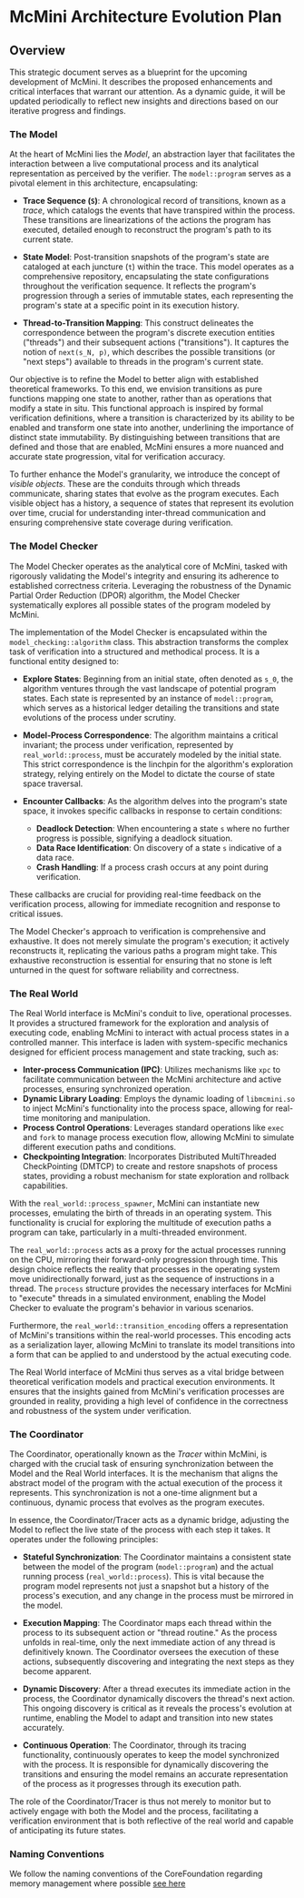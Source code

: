 # McMini Architecture Evolution Plan

## Overview

This strategic document serves as a blueprint for the upcoming development of McMini. It describes the proposed enhancements and critical interfaces that warrant our attention. As a dynamic guide, it will be updated periodically to reflect new insights and directions based on our iterative progress and findings.

### The Model

At the heart of McMini lies the _Model_, an abstraction layer that facilitates the interaction between a live computational process and its analytical representation as perceived by the verifier. The `model::program` serves as a pivotal element in this architecture, encapsulating:

- **Trace Sequence (`S`)**: A chronological record of transitions, known as a _trace_, which catalogs the events that have transpired within the process. These transitions are linearizations of the actions the program has executed, detailed enough to reconstruct the program's path to its current state.

- **State Model**: Post-transition snapshots of the program's state are cataloged at each juncture (`t`) within the trace. This model operates as a comprehensive repository, encapsulating the state configurations throughout the verification sequence. It reflects the program's progression through a series of immutable states, each representing the program's state at a specific point in its execution history.

- **Thread-to-Transition Mapping**: This construct delineates the correspondence between the program's discrete execution entities ("threads") and their subsequent actions ("transitions"). It captures the notion of `next(s_N, p)`, which describes the possible transitions (or "next steps") available to threads in the program's current state.

Our objective is to refine the Model to better align with established theoretical frameworks. To this end, we envision transitions as pure functions mapping one state to another, rather than as operations that modify a state in situ. This functional approach is inspired by formal verification definitions, where a transition is characterized by its ability to be enabled and transform one state into another, underlining the importance of distinct state immutability. By distinguishing between transitions that are defined and those that are enabled, McMini ensures a more nuanced and accurate state progression, vital for verification accuracy.

To further enhance the Model's granularity, we introduce the concept of _visible objects_. These are the conduits through which threads communicate, sharing states that evolve as the program executes. Each visible object has a history, a sequence of states that represent its evolution over time, crucial for understanding inter-thread communication and ensuring comprehensive state coverage during verification.

### The Model Checker

The Model Checker operates as the analytical core of McMini, tasked with rigorously validating the Model's integrity and ensuring its adherence to established correctness criteria. Leveraging the robustness of the Dynamic Partial Order Reduction (DPOR) algorithm, the Model Checker systematically explores all possible states of the program modeled by McMini.

The implementation of the Model Checker is encapsulated within the `model_checking::algorithm` class. This abstraction transforms the complex task of verification into a structured and methodical process. It is a functional entity designed to:

- **Explore States**: Beginning from an initial state, often denoted as `s_0`, the algorithm ventures through the vast landscape of potential program states. Each state is represented by an instance of `model::program`, which serves as a historical ledger detailing the transitions and state evolutions of the process under scrutiny.

- **Model-Process Correspondence**: The algorithm maintains a critical invariant; the process under verification, represented by `real_world::process`, must be accurately modeled by the initial state. This strict correspondence is the linchpin for the algorithm's exploration strategy, relying entirely on the Model to dictate the course of state space traversal.

- **Encounter Callbacks**: As the algorithm delves into the program's state space, it invokes specific callbacks in response to certain conditions:
  - **Deadlock Detection**: When encountering a state `s` where no further progress is possible, signifying a deadlock situation.
  - **Data Race Identification**: On discovery of a state `s` indicative of a data race.
  - **Crash Handling**: If a process crash occurs at any point during verification.

These callbacks are crucial for providing real-time feedback on the verification process, allowing for immediate recognition and response to critical issues.

The Model Checker's approach to verification is comprehensive and exhaustive. It does not merely simulate the program's execution; it actively reconstructs it, replicating the various paths a program might take. This exhaustive reconstruction is essential for ensuring that no stone is left unturned in the quest for software reliability and correctness.

### The Real World

The Real World interface is McMini's conduit to live, operational processes. It provides a structured framework for the exploration and analysis of executing code, enabling McMini to interact with actual process states in a controlled manner. This interface is laden with system-specific mechanics designed for efficient process management and state tracking, such as:

- **Inter-process Communication (IPC)**: Utilizes mechanisms like `xpc` to facilitate communication between the McMini architecture and active processes, ensuring synchronized operation.
- **Dynamic Library Loading**: Employs the dynamic loading of `libmcmini.so` to inject McMini's functionality into the process space, allowing for real-time monitoring and manipulation.
- **Process Control Operations**: Leverages standard operations like `exec` and `fork` to manage process execution flow, allowing McMini to simulate different execution paths and conditions.
- **Checkpointing Integration**: Incorporates Distributed MultiThreaded CheckPointing (DMTCP) to create and restore snapshots of process states, providing a robust mechanism for state exploration and rollback capabilities.

With the `real_world::process_spawner`, McMini can instantiate new processes, emulating the birth of threads in an operating system. This functionality is crucial for exploring the multitude of execution paths a program can take, particularly in a multi-threaded environment.

The `real_world::process` acts as a proxy for the actual processes running on the CPU, mirroring their forward-only progression through time. This design choice reflects the reality that processes in the operating system move unidirectionally forward, just as the sequence of instructions in a thread. The `process` structure provides the necessary interfaces for McMini to "execute" threads in a simulated environment, enabling the Model Checker to evaluate the program's behavior in various scenarios.

Furthermore, the `real_world::transition_encoding` offers a representation of McMini's transitions within the real-world processes. This encoding acts as a serialization layer, allowing McMini to translate its model transitions into a form that can be applied to and understood by the actual executing code.

The Real World interface of McMini thus serves as a vital bridge between theoretical verification models and practical execution environments. It ensures that the insights gained from McMini's verification processes are grounded in reality, providing a high level of confidence in the correctness and robustness of the system under verification.

### The Coordinator

The Coordinator, operationally known as the _Tracer_ within McMini, is charged with the crucial task of ensuring synchronization between the Model and the Real World interfaces. It is the mechanism that aligns the abstract model of the program with the actual execution of the process it represents. This synchronization is not a one-time alignment but a continuous, dynamic process that evolves as the program executes.

In essence, the Coordinator/Tracer acts as a dynamic bridge, adjusting the Model to reflect the live state of the process with each step it takes. It operates under the following principles:

- **Stateful Synchronization**: The Coordinator maintains a consistent state between the model of the program (`model::program`) and the actual running process (`real_world::process`). This is vital because the program model represents not just a snapshot but a history of the process's execution, and any change in the process must be mirrored in the model.

- **Execution Mapping**: The Coordinator maps each thread within the process to its subsequent action or "thread routine." As the process unfolds in real-time, only the next immediate action of any thread is definitively known. The Coordinator oversees the execution of these actions, subsequently discovering and integrating the next steps as they become apparent.

- **Dynamic Discovery**: After a thread executes its immediate action in the process, the Coordinator dynamically discovers the thread's next action. This ongoing discovery is critical as it reveals the process's evolution at runtime, enabling the Model to adapt and transition into new states accurately.

- **Continuous Operation**: The Coordinator, through its tracing functionality, continuously operates to keep the model synchronized with the process. It is responsible for dynamically discovering the transitions and ensuring the model remains an accurate representation of the process as it progresses through its execution path.

The role of the Coordinator/Tracer is thus not merely to monitor but to actively engage with both the Model and the process, facilitating a verification environment that is both reflective of the real world and capable of anticipating its future states.

### Naming Conventions

We follow the naming conventions of the CoreFoundation regarding memory management where possible [see here](https://developer.apple.com/library/archive/documentation/CoreFoundation/Conceptual/CFMemoryMgmt/Concepts/Ownership.html#//apple_ref/doc/uid/20001148-CJBEJBHH)